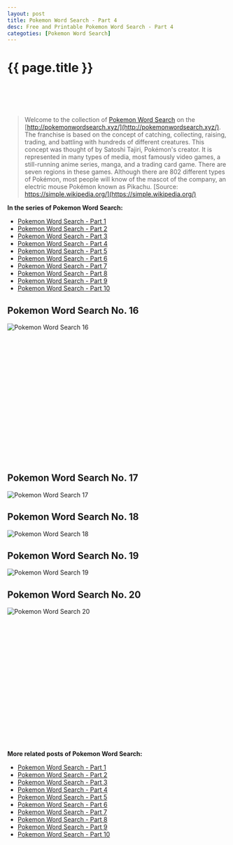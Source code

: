 ```yaml
---
layout: post
title: Pokemon Word Search - Part 4
desc: Free and Printable Pokemon Word Search - Part 4
categoties: [Pokemon Word Search]
---
```

{{ page.title }}
================
<script async src="//pagead2.googlesyndication.com/pagead/js/adsbygoogle.js"></script><!-- UnderTitleAds --> <ins class="adsbygoogle" style="display:inline-block;width:468px;height:60px" data-ad-client="ca-pub-6753140515841889" data-ad-slot="4010138290"></ins><script> (adsbygoogle = window.adsbygoogle || []).push({}); </script>

> Welcome to the collection of [Pokemon Word Search](http://pokemonwordsearch.xyz/) on the [http://pokemonwordsearch.xyz/](http://pokemonwordsearch.xyz/). The franchise is based on the concept of catching, collecting, raising, trading, and battling with hundreds of different creatures. This concept was thought of by Satoshi Tajiri, Pokémon's creator. It is represented in many types of media, most famously video games, a still-running anime series, manga, and a trading card game. There are seven regions in these games. Although there are 802 different types of Pokémon, most people will know of the mascot of the company, an electric mouse Pokémon known as Pikachu. [Source: https://simple.wikipedia.org/](https://simple.wikipedia.org/)

**In the series of Pokemon Word Search:**

* [Pokemon Word Search - Part 1](http://pokemonwordsearch.xyz/2018/04/26/Pokemon-Word-Search-part-1.html)
* [Pokemon Word Search - Part 2](http://pokemonwordsearch.xyz/2018/04/26/Pokemon-Word-Search-part-2.html)
* [Pokemon Word Search - Part 3](http://pokemonwordsearch.xyz/2018/04/26/Pokemon-Word-Search-part-3.html)
* [Pokemon Word Search - Part 4](http://pokemonwordsearch.xyz/2018/04/26/Pokemon-Word-Search-part-4.html)
* [Pokemon Word Search - Part 5](http://pokemonwordsearch.xyz/2018/04/26/Pokemon-Word-Search-part-5.html)
* [Pokemon Word Search - Part 6](http://pokemonwordsearch.xyz/2018/04/26/Pokemon-Word-Search-part-6.html)
* [Pokemon Word Search - Part 7](http://pokemonwordsearch.xyz/2018/04/26/Pokemon-Word-Search-part-7.html)
* [Pokemon Word Search - Part 8](http://pokemonwordsearch.xyz/2018/04/26/Pokemon-Word-Search-part-8.html)
* [Pokemon Word Search - Part 9](http://pokemonwordsearch.xyz/2018/04/26/Pokemon-Word-Search-part-9.html)
* [Pokemon Word Search - Part 10](http://pokemonwordsearch.xyz/2018/04/26/Pokemon-Word-Search-part-10.html)

## Pokemon Word Search No. 16
![Pokemon Word Search 16](http://pokemonwordsearch.xyz/images/Pokemon-Word-Search%20(16).jpg "Pokemon Word Search 16")

<script async src="//pagead2.googlesyndication.com/pagead/js/adsbygoogle.js"></script><!-- Texxtonly --><ins class="adsbygoogle" style="display:inline-block;width:336px;height:280px" data-ad-client="ca-pub-6753140515841889" data-ad-slot="3207852233"></ins><script>(adsbygoogle = window.adsbygoogle || []).push({}); </script>

## Pokemon Word Search No. 17
![Pokemon Word Search 17](http://pokemonwordsearch.xyz/images/Pokemon-Word-Search%20(17).jpg "Pokemon Word Search 17")

## Pokemon Word Search No. 18
![Pokemon Word Search 18](http://pokemonwordsearch.xyz/images/Pokemon-Word-Search%20(18).jpg "Pokemon Word Search 18")

## Pokemon Word Search No. 19
![Pokemon Word Search 19](http://pokemonwordsearch.xyz/images/Pokemon-Word-Search%20(19).jpg "Pokemon Word Search 19")

## Pokemon Word Search No. 20
![Pokemon Word Search 20](http://pokemonwordsearch.xyz/images/Pokemon-Word-Search%20(20).jpg "Pokemon Word Search 20")

<script async src="//pagead2.googlesyndication.com/pagead/js/adsbygoogle.js"></script><!-- Texxtonly --><ins class="adsbygoogle" style="display:inline-block;width:336px;height:280px" data-ad-client="ca-pub-6753140515841889" data-ad-slot="3207852233"></ins><script>(adsbygoogle = window.adsbygoogle || []).push({}); </script>

**More related posts of Pokemon Word Search:**

* [Pokemon Word Search - Part 1](http://pokemonwordsearch.xyz/2018/04/26/Pokemon-Word-Search-part-1.html)
* [Pokemon Word Search - Part 2](http://pokemonwordsearch.xyz/2018/04/26/Pokemon-Word-Search-part-2.html)
* [Pokemon Word Search - Part 3](http://pokemonwordsearch.xyz/2018/04/26/Pokemon-Word-Search-part-3.html)
* [Pokemon Word Search - Part 4](http://pokemonwordsearch.xyz/2018/04/26/Pokemon-Word-Search-part-4.html)
* [Pokemon Word Search - Part 5](http://pokemonwordsearch.xyz/2018/04/26/Pokemon-Word-Search-part-5.html)
* [Pokemon Word Search - Part 6](http://pokemonwordsearch.xyz/2018/04/26/Pokemon-Word-Search-part-6.html)
* [Pokemon Word Search - Part 7](http://pokemonwordsearch.xyz/2018/04/26/Pokemon-Word-Search-part-7.html)
* [Pokemon Word Search - Part 8](http://pokemonwordsearch.xyz/2018/04/26/Pokemon-Word-Search-part-8.html)
* [Pokemon Word Search - Part 9](http://pokemonwordsearch.xyz/2018/04/26/Pokemon-Word-Search-part-9.html)
* [Pokemon Word Search - Part 10](http://pokemonwordsearch.xyz/2018/04/26/Pokemon-Word-Search-part-10.html)

